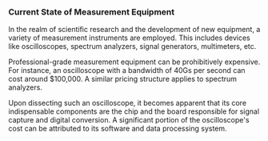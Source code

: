 ### Current State of Measurement Equipment

In the realm of scientific research and the development of new equipment, a variety of measurement instruments are
employed. This includes devices like oscilloscopes, spectrum analyzers, signal generators, multimeters, etc.

Professional-grade measurement equipment can be prohibitively expensive. For instance, an oscilloscope with a bandwidth
of 40Gs per second can cost around $100,000. A similar pricing structure applies to spectrum analyzers.

Upon dissecting such an oscilloscope, it becomes apparent that its core indispensable components are the chip and the
board responsible for signal capture and digital conversion. A significant portion of the oscilloscope's cost can be
attributed to its software and data processing system.

